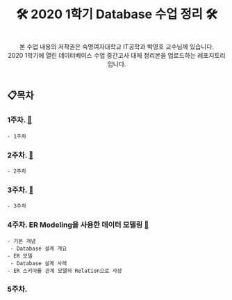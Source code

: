 
# <div align="center"> 🛠 2020 1학기 Database 수업 정리 🛠 <br> </center></div>


<br>

<div align="center" style="display:flex;">본 수업 내용의 저작권은 숙명여자대학교 IT공학과 박영호 교수님께 있습니다.<br>
2020 1학기에 열린 데이터베이스 수업 중간고사 대체 정리본을 업로드하는 레포지토리 입니다.</center></div>


<br>

## 📋목차

### 1주차.  [🔗]()
	- 1주차


### 2주차.  [🔗]()
	- 2주차


### 3주차.  [🔗]()
	- 3주차
	
	
	
### 4주차. ER Modeling을 사용한 데이터 모델링 [🔗]()
	- 기본 개념
 	 - Database 설계 개요
  	- ER 모델
 	 - Database 설계 사례
  	- ER 스키마를 관계 모델의 Relation으로 사상
	
### 5주차.
